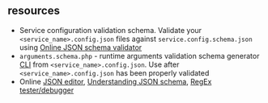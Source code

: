 ## resources

- Service configuration validation schema. Validate your `<service_name>.config.json` files against `service.config.schema.json` using [Online JSON schema validator](https://www.jsonschemavalidator.net/)
- `arguments.schema.php` - runtime arguments validation schema generator [CLI](http://php.net/manual/en/features.commandline.php) from `<service_name>.config.json`. Use after `<service_name>.config.json` has been properly validated 
- Online [JSON editor](https://jsoneditoronline.org/), [Understanding JSON schema](https://json-schema.org/understanding-json-schema/index.html), [RegEx tester/debugger](https://regexr.com/)  
